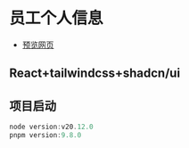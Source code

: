 # 员工个人信息

- [预览网页](https://test-demo-34t1.vercel.app/)

## React+tailwindcss+shadcn/ui

## 项目启动

```js
node version:v20.12.0
pnpm version:9.8.0
```

